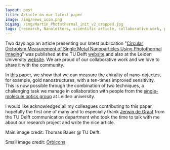 ```yaml
---
layout: post
title: Article on our latest paper
image: /img/news_icon.png
bigimg: /img/Martin_Photothermal_init_v2_cropped.jpg
tags: [research, Nanoletters, scientific article, collaborative work, physics, chirality]
---
```


Two days ago an article presenting our latest publication "[Circular Dichroism Measurement of Single Metal Nanoparticles Using Photothermal Imaging](https://pubs.acs.org/doi/10.1021/acs.nanolett.9b03853)" was published at the TU Delft [website](https://www.tudelft.nl/en/powerweb/tnw/combined-technique-measures-nanostructures-ten-times-better-than-before/) and also at the Leiden University [website](https://www.universiteitleiden.nl/en/news/2019/12/combined-technique-measures-nanostructures-ten-times-better-than-before). We are proud of our collaborative work and we love to share it with the community. 

In [this](https://pubs.acs.org/doi/10.1021/acs.nanolett.9b03853) paper, we show that we can measure the chirality of nano-objectes, for example, gold nanostructures, with a ten-times improved sensitivity. This is now possible through the combination of two techniques, a challenging task we manage in collaboration with people from the [single-molecule optics group](https://www.single-molecule.nl/) at Leiden university.

I would like acknowledged all my colleagues contributing to this paper, hopefully the first one of many and to especially thank [Jerwin de Graaf](https://www.tudelft.nl/staff/j.n.degraaf/?no_cache=1) from the TU Delft communication department who took the time to talk with me about our research project and write the nice article.

Main image credit: Thomas Bauer @ TU Delft.

Small image credit: [Orbicons](https://www.iconfinder.com/families/orbicons) 
 

 